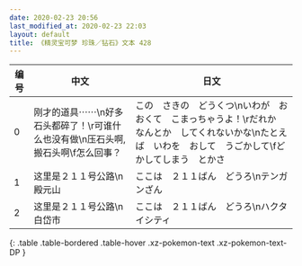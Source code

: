```yaml
---
date: 2020-02-23 20:56
last_modified_at: 2020-02-23 22:03
layout: default
title: 《精灵宝可梦 珍珠／钻石》文本 428
---
```

| 编号 | 中文 | 日文 |
| ---- | ---- | ---- |
| 0 | 刚才的道具⋯⋯\n好多石头都碎了！\r可谁什么也没有做\n压石头啊,搬石头啊\f怎么回事？ | この　さきの　どうくつ\nいわが　おおくて　こまっちゃうよ！\rだれか　なんとか　してくれないかな\nたとえば　いわを　おして　うごかして\fどかしてしまう　とかさ |
| 1 | 这里是２１１号公路\n殿元山 | ここは　２１１ばん　どうろ\nテンガンざん |
| 2 | 这里是２１１号公路\n白岱市 | ここは　２１１ばん　どうろ\nハクタイシティ |
{: .table .table-bordered .table-hover .xz-pokemon-text .xz-pokemon-text-DP }